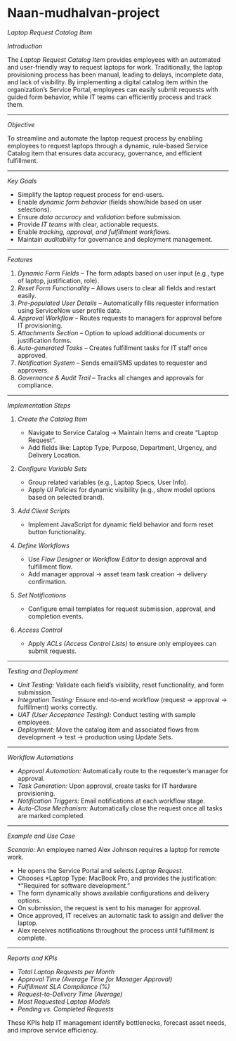 # Naan-mudhalvan-project

  *Laptop Request Catalog Item*

*Introduction*

The *Laptop Request Catalog Item* provides employees with an automated and user-friendly way to request laptops for work. Traditionally, the laptop provisioning process has been manual, leading to delays, incomplete data, and lack of visibility. By implementing a digital catalog item within the organization’s Service Portal, employees can easily submit requests with guided form behavior, while IT teams can efficiently process and track them.

---

 *Objective*

To streamline and automate the laptop request process by enabling employees to request laptops through a dynamic, rule-based Service Catalog item that ensures data accuracy, governance, and efficient fulfillment.

---

 *Key Goals*

* Simplify the laptop request process for end-users.
* Enable *dynamic form behavior* (fields show/hide based on user selections).
* Ensure *data accuracy* and *validation* before submission.
* Provide *IT teams* with clear, actionable requests.
* Enable *tracking, approval, and fulfillment workflows*.
* Maintain *auditability* for governance and deployment management.

---

 *Features*

1. *Dynamic Form Fields* – The form adapts based on user input (e.g., type of laptop, justification, role).
2. *Reset Form Functionality* – Allows users to clear all fields and restart easily.
3. *Pre-populated User Details* – Automatically fills requester information using ServiceNow user profile data.
4. *Approval Workflow* – Routes requests to managers for approval before IT provisioning.
5. *Attachments Section* – Option to upload additional documents or justification forms.
6. *Auto-generated Tasks* – Creates fulfillment tasks for IT staff once approved.
7. *Notification System* – Sends email/SMS updates to requester and approvers.
8. *Governance & Audit Trail* – Tracks all changes and approvals for compliance.

---

*Implementation Steps*

1. *Create the Catalog Item*

   * Navigate to Service Catalog → Maintain Items and create “Laptop Request”.
   * Add fields like: Laptop Type, Purpose, Department, Urgency, and Delivery Location.

2. *Configure Variable Sets*

   * Group related variables (e.g., Laptop Specs, User Info).
   * Apply *UI Policies* for dynamic visibility (e.g., show model options based on selected brand).

3. *Add Client Scripts*

   * Implement JavaScript for dynamic field behavior and form reset button functionality.

4. *Define Workflows*

   * Use *Flow Designer* or *Workflow Editor* to design approval and fulfillment flow.
   * Add manager approval → asset team task creation → delivery confirmation.

5. *Set Notifications*

   * Configure email templates for request submission, approval, and completion events.

6. *Access Control*

   * Apply *ACLs (Access Control Lists)* to ensure only employees can submit requests.

---

*Testing and Deployment*

* *Unit Testing:* Validate each field’s visibility, reset functionality, and form submission.
* *Integration Testing:* Ensure end-to-end workflow (request → approval → fulfillment) works correctly.
* *UAT (User Acceptance Testing):* Conduct testing with sample employees.
* *Deployment:* Move the catalog item and associated flows from development → test → production using Update Sets.

---

*Workflow Automations*

* *Approval Automation:* Automatically route to the requester’s manager for approval.
* *Task Generation:* Upon approval, create tasks for IT hardware provisioning.
* *Notification Triggers:* Email notifications at each workflow stage.
* *Auto-Close Mechanism:* Automatically close the request once all tasks are marked completed.

---

*Example and Use Case*

*Scenario:*
An employee named Alex Johnson requires a laptop for remote work.

* He opens the Service Portal and selects *Laptop Request*.
* Chooses *Laptop Type: MacBook Pro, and provides the justification: *“Required for software development.”
* The form dynamically shows available configurations and delivery options.
* On submission, the request is sent to his manager for approval.
* Once approved, IT receives an automatic task to assign and deliver the laptop.
* Alex receives notifications throughout the process until fulfillment is complete.

---

 *Reports and KPIs*

* *Total Laptop Requests per Month*
* *Approval Time (Average Time for Manager Approval)*
* *Fulfillment SLA Compliance (%)*
* *Request-to-Delivery Time (Average)*
* *Most Requested Laptop Models*
* *Pending vs. Completed Requests*

These KPIs help IT management identify bottlenecks, forecast asset needs, and improve service efficiency.


